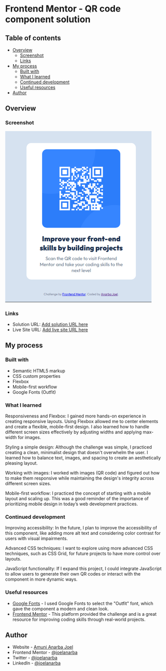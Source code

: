 # Frontend Mentor - QR code component solution

## Table of contents

- [Overview](#overview)
  - [Screenshot](#screenshot)
  - [Links](#links)
- [My process](#my-process)
  - [Built with](#built-with)
  - [What I learned](#what-i-learned)
  - [Continued development](#continued-development)
  - [Useful resources](#useful-resources)
- [Author](#author)

## Overview

### Screenshot

![](./images/screenshot.png)



### Links

- Solution URL: [Add solution URL here](https://your-solution-url.com)
- Live Site URL: [Add live site URL here](https://your-live-site-url.com)

## My process

### Built with

- Semantic HTML5 markup
- CSS custom properties
- Flexbox
- Mobile-first workflow
- Google Fonts (Outfit)

### What I learned

Responsiveness and Flexbox: I gained more hands-on experience in creating responsive layouts. Using Flexbox allowed me to center elements and create a flexible, mobile-first design. I also learned how to handle different screen sizes effectively by adjusting widths and applying max-width for images.

Styling a simple design: Although the challenge was simple, I practiced creating a clean, minimalist design that doesn't overwhelm the user. I learned how to balance text, images, and spacing to create an aesthetically pleasing layout.

Working with images: I worked with images (QR code) and figured out how to make them responsive while maintaining the design's integrity across different screen sizes.

Mobile-first workflow: I practiced the concept of starting with a mobile layout and scaling up. This was a good reminder of the importance of prioritizing mobile design in today’s web development practices.

### Continued development

Improving accessibility: In the future, I plan to improve the accessibility of this component, like adding more alt text and considering color contrast for users with visual impairments.

Advanced CSS techniques: I want to explore using more advanced CSS techniques, such as CSS Grid, for future projects to have more control over layouts.

JavaScript functionality: If I expand this project, I could integrate JavaScript to allow users to generate their own QR codes or interact with the component in more dynamic ways.

### Useful resources

- [Google Fonts](https://fonts.google.com/) - I used Google Fonts to select the "Outfit" font, which gave the component a modern and clean look.
- [Frontend Mentor](https://www.frontendmentor.io/home) - This platform provided the challenge and is a great resource for improving coding skills through real-world projects.

## Author

- Website - [Amuni Anarba Joel](https://github.com/joelanarba)
- Frontend Mentor - [@joelanarba](https://www.frontendmentor.io/profile/joelanarba)
- Twitter - [@joelanarba](https://www.twitter.com/joelanarba)
- LinkedIn - [@joelanarba](https://www.linkedin.com/joelanarba)
